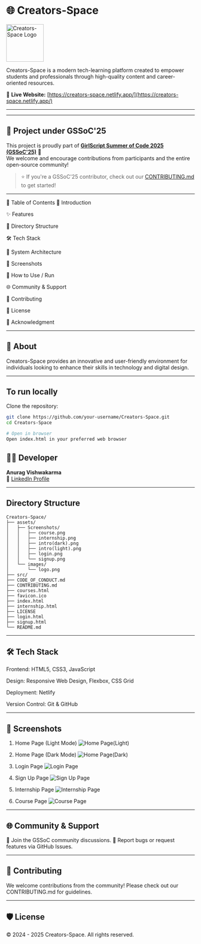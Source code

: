 # 🌐 Creators-Space

<img src="./assets/images/logo.png" alt="Creators-Space Logo" height="100px" />

Creators-Space is a modern tech-learning platform created to empower students and professionals through high-quality content and career-oriented resources.

🔗 **Live Website:** [https://creators-space.netlify.app/](https://creators-space.netlify.app/)

---

---

## 🚀 Project under GSSoC'25

This project is proudly part of **[GirlScript Summer of Code 2025 (GSSoC'25)](https://gssoc.girlscript.tech/)** 🎉  
We welcome and encourage contributions from participants and the entire open-source community!

> ⭐ If you're a GSSoC'25 contributor, check out our [CONTRIBUTING.md](./CONTRIBUTING.md) to get started!

---

📌 Table of Contents
🎯 Introduction

✨ Features

📁 Directory Structure

🛠 Tech Stack

🧠 System Architecture

📸 Screenshots

🚀 How to Use / Run

🌐 Community & Support

🤝 Contributing

📄 License

🌟 Acknowledgment

---

## 📌 About

Creators-Space provides an innovative and user-friendly environment for individuals looking to enhance their skills in technology and digital design.

<!-- The platform includes features like:

- Home
- Courses
- Services
- Internship & Campus Ambassador Opportunities
- Blog
- Authentication (Login / Sign Up)
- Contact & Social Links
-->

---

## To run locally

Clone the repository:

```bash
git clone https://github.com/your-username/Creators-Space.git
cd Creators-Space

# Open in browser
Open index.html in your preferred web browser
```

## 👨‍💻 Developer

**Anurag Vishwakarma**  
🔗 [LinkedIn Profile](https://www.linkedin.com/in/anuragvishwakarma/)

---

## Directory Structure

```
Creators-Space/
├── assets/
│   ├── Screenshots/
│   │   ├── course.png
│   │   ├── internship.png
│   │   ├── intro(dark).png
│   │   ├── intro(light).png
│   │   ├── login.png
│   │   └── signup.png
│   └── images/
│       └── logo.png
├── src/
├── CODE_OF_CONDUCT.md
├── CONTRIBUTING.md
├── courses.html
├── favicon.ico
├── index.html
├── internship.html
├── LICENSE
├── login.html
├── signup.html
└── README.md
```

---

## 🛠 Tech Stack

Frontend: HTML5, CSS3, JavaScript

Design: Responsive Web Design, Flexbox, CSS Grid

Deployment: Netlify

Version Control: Git & GitHub

---

## 📸 Screenshots

1. Home Page (Light Mode)
   ![Home Page(Light)](<Screenshots\intro(light).png>)

2. Home Page (Dark Mode)
   ![Home Page(Dark)](<Screenshots\intro(dark).png>)

3. Login Page
   ![Login Page](Screenshots\login.png)

4. Sign Up Page
   ![Sign Up Page](Screenshots\signup.png)

5. Internship Page
   ![Internship Page](Screenshots\internship.png)

6. Course Page
   ![Course Page](Screenshots\course.png)

---

## 🌐 Community & Support

💬 Join the GSSoC community discussions.
🐛 Report bugs or request features via GitHub Issues.

---

## 🤝 Contributing

We welcome contributions from the community!
Please check out our CONTRIBUTING.md for guidelines.

---

## 🛡️ License

© 2024 - 2025 Creators-Space. All rights reserved.
